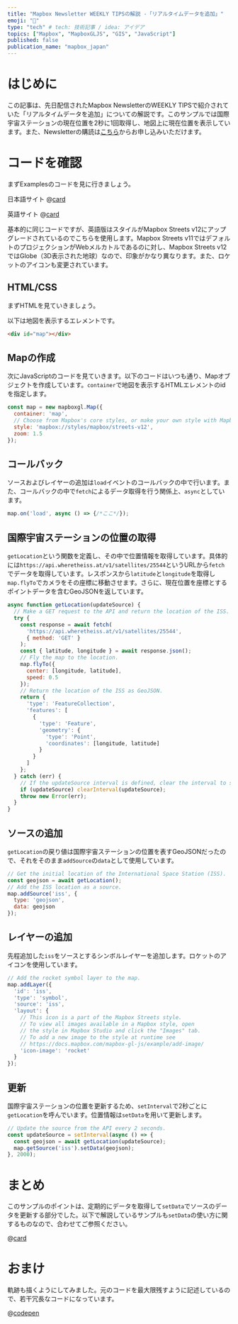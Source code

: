 ```yaml
---
title: "Mapbox Newsletter WEEKLY TIPSの解説 -「リアルタイムデータを追加」"
emoji: "🚀"
type: "tech" # tech: 技術記事 / idea: アイデア
topics: ["Mapbox", "MapboxGLJS", "GIS", "JavaScript"]
published: false
publication_name: "mapbox_japan"
---
```


# はじめに

この記事は、先日配信されたMapbox NewsletterのWEEKLY TIPSで紹介されていた「リアルタイムデータを追加」についての解説です。このサンプルでは国際宇宙ステーションの現在位置を2秒に1回取得し、地図上に現在位置を表示しています。また、Newsletterの購読は[こちら](https://www.mapbox.jp/blog?#:~:text=%E3%83%8B%E3%83%A5%E3%83%BC%E3%82%B9%E3%83%AC%E3%82%BF%E3%83%BC%E3%82%92%E8%B3%BC%E8%AA%AD)からお申し込みいただけます。


# コードを確認

まずExamplesのコードを見に行きましょう。

日本語サイト
@[card](https://docs.mapbox.com/jp/mapbox-gl-js/example/live-geojson/)

英語サイト
@[card](https://docs.mapbox.com/mapbox-gl-js/example/live-geojson/)

基本的に同じコードですが、英語版はスタイルがMapbox Streets v12にアップグレードされているのでこちらを使用します。Mapbox Streets v11ではデフォルトのプロジェクションがWebメルカトルであるのに対し、Mapbox Streets v12ではGlobe（3D表示された地球）なので、印象がかなり異なります。また、ロケットのアイコンも変更されています。

## HTML/CSS

まずHTMLを見ていきましょう。

以下は地図を表示するエレメントです。

```HTML
<div id="map"></div>
```

## Mapの作成

次にJavaScriptのコードを見ていきます。以下のコードはいつも通り、Mapオブジェクトを作成しています。`container`で地図を表示するHTMLエレメントのidを指定します。

```JavaScript
const map = new mapboxgl.Map({
  container: 'map',
  // Choose from Mapbox's core styles, or make your own style with Mapbox Studio
  style: 'mapbox://styles/mapbox/streets-v12',
  zoom: 1.5
});
```

## コールバック

ソースおよびレイヤーの追加は`load`イベントのコールバックの中で行います。また、コールバックの中で`fetch`によるデータ取得を行う関係上、`async`としています。

```JavaScript
map.on('load', async () => {/*ここ*/});
```

## 国際宇宙ステーションの位置の取得

`getLocation`という関数を定義し、その中で位置情報を取得しています。具体的には`https://api.wheretheiss.at/v1/satellites/25544`というURLから`fetch`でデータを取得しています。レスポンスから`latitude`と`longitude`を取得し`map.flyTo`でカメラをその座標に移動させます。さらに、現在位置を座標とするポイントデータを含むGeoJSONを返しています。

```JavaScript
async function getLocation(updateSource) {
  // Make a GET request to the API and return the location of the ISS.
  try {
    const response = await fetch(
      'https://api.wheretheiss.at/v1/satellites/25544',
      { method: 'GET' }
    );
    const { latitude, longitude } = await response.json();
    // Fly the map to the location.
    map.flyTo({
      center: [longitude, latitude],
      speed: 0.5
    });
    // Return the location of the ISS as GeoJSON.
    return {
      'type': 'FeatureCollection',
      'features': [
        {
          'type': 'Feature',
          'geometry': {
            'type': 'Point',
            'coordinates': [longitude, latitude]
          }
        }
      ]
    };
  } catch (err) {
    // If the updateSource interval is defined, clear the interval to stop updating the source.
    if (updateSource) clearInterval(updateSource);
    throw new Error(err);
  }
}
```

## ソースの追加

`getLocation`の戻り値は国際宇宙ステーションの位置を表すGeoJSONだったので、それをそのまま`addSource`の`data`として使用しています。

```JavaScript
// Get the initial location of the International Space Station (ISS).
const geojson = await getLocation();
// Add the ISS location as a source.
map.addSource('iss', {
  type: 'geojson',
  data: geojson
});
```

## レイヤーの追加

先程追加した`iss`をソースとするシンボルレイヤーを追加します。ロケットのアイコンを使用しています。

```JavaScript
// Add the rocket symbol layer to the map.
map.addLayer({
  'id': 'iss',
  'type': 'symbol',
  'source': 'iss',
  'layout': {
    // This icon is a part of the Mapbox Streets style.
    // To view all images available in a Mapbox style, open
    // the style in Mapbox Studio and click the "Images" tab.
    // To add a new image to the style at runtime see
    // https://docs.mapbox.com/mapbox-gl-js/example/add-image/
    'icon-image': 'rocket'
  }
});
```

## 更新

国際宇宙ステーションの位置を更新するため、`setInterval`で2秒ごとに`getLocation`を呼んでいます。位置情報は`setData`を用いて更新します。

```JavaScript
// Update the source from the API every 2 seconds.
const updateSource = setInterval(async () => {
  const geojson = await getLocation(updateSource);
  map.getSource('iss').setData(geojson);
}, 2000);
```

# まとめ
このサンプルのポイントは、定期的にデータを取得して`setData`でソースのデータを更新する部分でした。以下で解説しているサンプルも`setData`の使い方に関するものなので、合わせてご参照ください。

@[card](https://zenn.dev/ottylab/articles/e534052a464421/)


# おまけ

軌跡も描くようにしてみました。元のコードを最大限残すように記述しているので、若干冗長なコードになっています。

@[codepen](https://codepen.io/OttyLab/pen/JjwbePN)